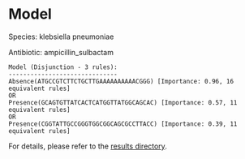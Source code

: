 
# Model

Species: klebsiella pneumoniae

Antibiotic: ampicillin_sulbactam

```
Model (Disjunction - 3 rules):
------------------------------
Absence(ATGCCGTCTTCTGCTTGAAAAAAAAAACGGG) [Importance: 0.96, 16 equivalent rules]
OR
Presence(GCAGTGTTATCACTCATGGTTATGGCAGCAC) [Importance: 0.57, 11 equivalent rules]
OR
Presence(CGGTATTGCCGGGTGGCGGCAGCGCCTTACC) [Importance: 0.39, 11 equivalent rules]

```

For details, please refer to the [results directory](../../../../../results/scm_b/klebsiella+pneumoniae/ampicillin_sulbactam/repeat_6/).

